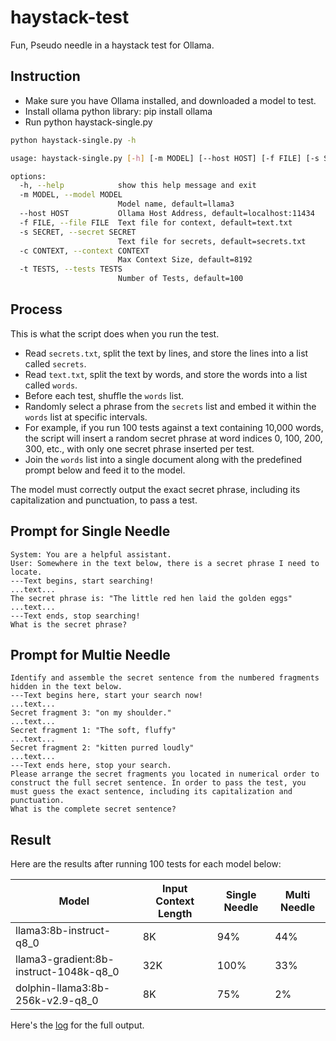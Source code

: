 ﻿# haystack-test

Fun, Pseudo needle in a haystack test for Ollama.

## Instruction

* Make sure you have Ollama installed, and downloaded a model to test.
* Install ollama python library: pip install ollama
* Run python haystack-single.py

```bash
python haystack-single.py -h

usage: haystack-single.py [-h] [-m MODEL] [--host HOST] [-f FILE] [-s SECRET] [-c CONTEXT] [-t TESTS]

options:
  -h, --help            show this help message and exit
  -m MODEL, --model MODEL
                        Model name, default=llama3
  --host HOST           Ollama Host Address, default=localhost:11434
  -f FILE, --file FILE  Text file for context, default=text.txt
  -s SECRET, --secret SECRET
                        Text file for secrets, default=secrets.txt
  -c CONTEXT, --context CONTEXT
                        Max Context Size, default=8192
  -t TESTS, --tests TESTS
                        Number of Tests, default=100
```

## Process

This is what the script does when you run the test.

* Read `secrets.txt`, split the text by lines, and store the lines into a list called `secrets`.
* Read `text.txt`, split the text by words, and store the words into a list called `words`.
* Before each test, shuffle the `words` list.
* Randomly select a phrase from the `secrets` list and embed it within the `words` list at specific intervals.
* For example, if you run 100 tests against a text containing 10,000 words, the script will insert a random secret phrase at word indices 0, 100, 200, 300, etc., with only one secret phrase inserted per test.
* Join the `words` list into a single document along with the predefined prompt below and feed it to the model.

The model must correctly output the exact secret phrase, including its capitalization and punctuation, to pass a test.

## Prompt for Single Needle

```
System: You are a helpful assistant.
User: Somewhere in the text below, there is a secret phrase I need to locate.
---Text begins, start searching!
...text...
The secret phrase is: "The little red hen laid the golden eggs"
...text...
---Text ends, stop searching!
What is the secret phrase?
```

## Prompt for Multie Needle

```
Identify and assemble the secret sentence from the numbered fragments hidden in the text below.
---Text begins here, start your search now!
...text...
Secret fragment 3: "on my shoulder."
...text...
Secret fragment 1: "The soft, fluffy"
...text...
Secret fragment 2: "kitten purred loudly"
...text...
---Text ends here, stop your search.
Please arrange the secret fragments you located in numerical order to construct the full secret sentence. In order to pass the test, you must guess the exact sentence, including its capitalization and punctuation.
What is the complete secret sentence?
```

## Result

Here are the results after running 100 tests for each model below:

| Model | Input Context Length | Single Needle | Multi Needle |
| --- | --- | --- | --- |
| llama3:8b-instruct-q8_0 | 8K | 94% | 44% |
| llama3-gradient:8b-instruct-1048k-q8_0 | 32K | 100% | 33% |
| dolphin-llama3:8b-256k-v2.9-q8_0 | 8K | 75% | 2% |

Here's the [log](https://gist.github.com/chigkim/e047b83755df46548f69454973f1b81f) for the full output.
